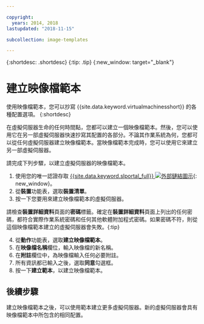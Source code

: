 ```yaml
---

copyright:
  years: 2014, 2018
lastupdated: "2018-11-15"

subcollection: image-templates

---
```


{:shortdesc: .shortdesc}
{:tip: .tip}
{:new_window: target="_blank"}


# 建立映像檔範本

使用映像檔範本，您可以抄寫 {{site.data.keyword.virtualmachinesshort}} 的各種配置選項。
{:shortdesc}

在虛擬伺服器生命的任何時間點，您都可以建立一個映像檔範本。然後，您可以使用它在另一部虛擬伺服器快速抄寫其配置的各部分。不論其作業系統為何，您都可以從任何虛擬伺服器建立映像檔範本。當映像檔範本完成時，您可以使用它來建立另一部虛擬伺服器。

請完成下列步驟，以建立虛擬伺服器的映像檔範本。

1. 使用您的唯一認證存取 [{{site.data.keyword.slportal_full}} ![外部鏈結圖示](../../icons/launch-glyph.svg "外部鏈結圖示")](https://control.softlayer.com/){: new_window}。
2. 從**裝置**功能表，選取**裝置清單**。
3. 按一下您要用來建立映像檔範本的虛擬伺服器。

  請檢查**裝置詳細資料**頁面的**密碼**標籤。確定在**裝置詳細資料**頁面上列出的任何密碼，都符合實際作業系統密碼和任何其他軟體附加程式密碼。如果密碼不符，則從這個映像檔範本建立的虛擬伺服器會失敗。{:tip}

4. 從**動作**功能表，選取**建立映像檔範本**。
5. 在**映像檔名稱**欄位，輸入映像檔的新名稱。
6. 在**附註**欄位中，為映像檔輸入任何必要附註。
7. 所有資訊都已輸入之後，選取**同意**勾選框。
8. 按一下**建立範本**，以建立映像檔範本。

## 後續步驟

建立映像檔範本之後，可以使用範本建立更多虛擬伺服器。新的虛擬伺服器會具有映像檔範本中所包含的相同配置。

